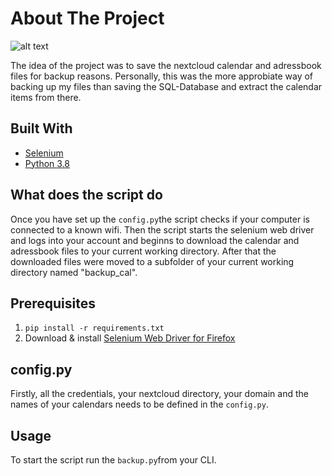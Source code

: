 # About The Project

![alt text](https://github.com/marwonn/nextcloud_calendar_adressbook_backup_tool/blob/master/img/1.JPG)

The idea of the project was to save the nextcloud calendar and adressbook files for backup reasons. Personally, this was the more approbiate way of backing up my files than saving the SQL-Database and extract the calendar items from there. 


## Built With

* [Selenium](https://www.selenium.dev/)
* [Python 3.8](https://www.python.org/)


## What does the script do

Once you have set up the ```config.py```the script checks if your computer is connected to a known wifi. Then the script starts the selenium web driver and logs into your account and beginns to download the calendar and adressbook files to your current working directory. After that the downloaded files were moved to a subfolder of your current working directory named "backup_cal".

## Prerequisites

1. ```pip install -r requirements.txt```
2. Download & install [Selenium Web Driver for Firefox](https://github.com/mozilla/geckodriver/releases)

## config.py

Firstly, all the credentials, your nextcloud directory, your domain and the names of your calendars needs to be defined in the ```config.py```.


## Usage

To start the script run the ```backup.py```from your CLI.





